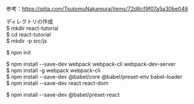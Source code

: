 参考：https://qiita.com/TsutomuNakamura/items/72d8cf9f07a5a30be048

ディレクトリの作成  
$ mkdir react-tutorial  
$ cd react-tutorial  
$ mkdir -p src/js  


$ npm init  

$ npm install --save-dev webpack webpack-cli webpack-dev-server  
$ npm install -g webpack webpack-cli  
$ npm install --save-dev @babel/core @babel/preset-env babel-loader  
$ npm install --save-dev react react-dom  

$ npm install --save-dev @babel/preset-react  
